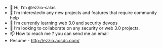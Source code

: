 - 👋 Hi, I’m @ezzio-salas
- 👀 I’m interestedin any new projects and features that require community help
- 🌱 I’m currently learning web 3.0 and security devops
- 💞️ I’m looking to collaborate on any security or web 3.0 projects.
- 📫 How to reach me ? you can send me an email
- Resume - http://ezzio.aosdc.com/

<!---
ezzio-salas/ezzio-salas is a ✨ special ✨ repository because its `README.md` (this file) appears on your GitHub profile.
You can click the Preview link to take a look at your changes.
--->
